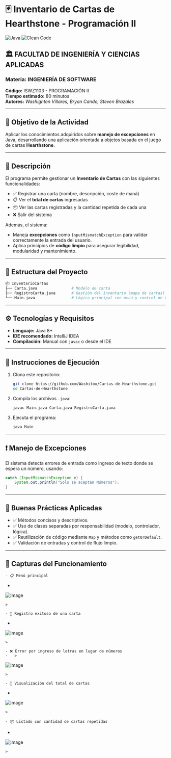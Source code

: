 # 🃏 Inventario de Cartas de Hearthstone - Programación II

![Java](https://img.shields.io/badge/Java-ED8B00?style=for-the-badge&logo=java&logoColor=white)
![Clean Code](https://img.shields.io/badge/Clean%20Code-Principles-brightgreen?style=for-the-badge)

## 🏛 FACULTAD DE INGENIERÍA Y CIENCIAS APLICADAS

### Materia: INGENIERÍA DE SOFTWARE  
**Código:** ISWZ1103 - PROGRAMACIÓN II  
**Tiempo estimado:** 80 minutos  
**Autores:** *Washignton Villares, Bryan Cando, Steven Brazales*  

---

## 🎯 Objetivo de la Actividad

Aplicar los conocimientos adquiridos sobre **manejo de excepciones** en Java, desarrollando una aplicación orientada a objetos basada en el juego de cartas **Hearthstone**.

---

## 📝 Descripción

El programa permite gestionar un **Inventario de Cartas** con las siguientes funcionalidades:

- ✅ Registrar una carta (nombre, descripción, coste de maná)
- 📋 Ver el **total de cartas** ingresadas
- 📦 Ver las cartas registradas y la cantidad repetida de cada una
- ❌ Salir del sistema

Además, el sistema:

- Maneja **excepciones** como `InputMismatchException` para validar correctamente la entrada del usuario.
- Aplica principios de **código limpio** para asegurar legibilidad, modularidad y mantenimiento.

---

## 📂 Estructura del Proyecto

```bash
📦 InventarioCartas
├── Carta.java               # Modelo de carta
├── RegistroCarta.java       # Gestión del inventario (mapa de cartas)
└── Main.java                # Lógica principal con menú y control de excepciones
```

---

## ⚙️ Tecnologías y Requisitos

- **Lenguaje:** Java 8+
- **IDE recomendado:** IntelliJ IDEA
- **Compilación:** Manual con `javac` o desde el IDE

---

## 🧪 Instrucciones de Ejecución

1. Clona este repositorio:
   ```bash
   git clone https://github.com/Washitox/Cartas-de-Hearthstone.git
   cd Cartas-de-Hearthstone
   ```

2. Compila los archivos `.java`:
   ```bash
   javac Main.java Carta.java RegistroCarta.java
   ```

3. Ejecuta el programa:
   ```bash
   java Main
   ```

---

## ❗ Manejo de Excepciones

El sistema detecta errores de entrada como ingreso de texto donde se espera un número, usando:

```java
catch (InputMismatchException e) {
    System.out.println("Solo se aceptan Números");
}
```

---

## 🧼 Buenas Prácticas Aplicadas

- ✅ Métodos concisos y descriptivos.
- ✅ Uso de clases separadas por responsabilidad (modelo, controlador, lógica).
- ✅ Reutilización de código mediante `Map` y métodos como `getOrDefault`.
- ✅ Validación de entradas y control de flujo limpio.

---

## 📸 Capturas del Funcionamiento  


```markdown
- 📋 Menú principal
```
-   >

![image](https://github.com/user-attachments/assets/c0218a76-05cc-4799-a172-0de6f4173099)

    >
```
- 📝 Registro exitoso de una carta
```
-   >

![image](https://github.com/user-attachments/assets/c9370236-0f60-4528-ba64-20da29de8832)

    >
```
- ❌ Error por ingreso de letras en lugar de números
-   >
```

![image](https://github.com/user-attachments/assets/a0e3b948-9e43-4e36-a506-d97d38b2ae6c)

    >  
```
- 🔢 Visualización del total de cartas
```
-   >

![image](https://github.com/user-attachments/assets/95be16ee-6570-4622-9f98-1f02406c457b)

    >
```
- 📦 Listado con cantidad de cartas repetidas
```
-   >

![image](https://github.com/user-attachments/assets/7238b397-fc95-4232-b7d0-a972247699a5)

    >


